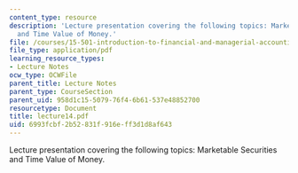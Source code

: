 ```yaml
---
content_type: resource
description: 'Lecture presentation covering the following topics: Marketable Securities
  and Time Value of Money.'
file: /courses/15-501-introduction-to-financial-and-managerial-accounting-spring-2004/6993fcbf2b52831f916eff3d1d8af643_lecture14.pdf
file_type: application/pdf
learning_resource_types:
- Lecture Notes
ocw_type: OCWFile
parent_title: Lecture Notes
parent_type: CourseSection
parent_uid: 958d1c15-5079-76f4-6b61-537e48852700
resourcetype: Document
title: lecture14.pdf
uid: 6993fcbf-2b52-831f-916e-ff3d1d8af643
---
```

Lecture presentation covering the following topics: Marketable Securities and Time Value of Money.

